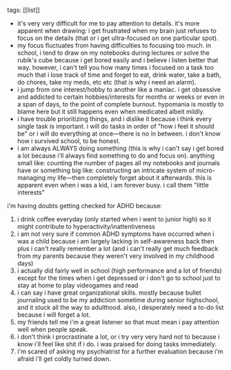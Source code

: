 tags: [[list]] 
- it's very very difficult for me to pay attention to details. it's more apparent when drawing: i get frustrated when my brain just refuses to focus on the details (that or i get ultra-focused on one particular spot).
- my focus fluctuates from having difficulties to focusing too much. in school, i tend to draw on my notebooks during lectures or solve the rubik's cube because i get bored easily and i believe i listen better that way. however, i can't tell you how many times i focused on a task too much that i lose track of time and forget to eat, drink water, take a bath, do chores, take my meds, etc etc (that is why i need an alarm). 
- i jump from one interest/hobby to another like a maniac. i get obsessive and addicted to certain hobbies/interests for months or weeks or even in a span of days, to the point of complete burnout. hypomania is mostly to blame here but it still happens even when medicated albeit mildly.
- i have trouble prioritizing things, and i dislike it because i think every single task is important. i will do tasks in order of "how i feel it should be" or i will do everything at once—there is no in between. i don't know how i survived school, to be honest.
- i am always ALWAYS doing something (this is why i can't say i get bored a lot because i'll always find something to do and focus on). anything small like: counting the number of pages all my notebooks and journals have or something big like: constructing an intricate system of micro-managing my life—then completely forget about it afterwards. this is apparent even when i was a kid, i am forever busy. i call them "little interests"

  

i'm having doubts getting checked for ADHD because:

1. i drink coffee everyday (only started when i went to junior high) so it might contribute to hyperactivity/inattentiveness
2. i am not very sure if common ADHD symptoms have occurred when i was a child because i am largely lacking in self-awareness back then plus i can't really remember a lot (and i can't really get much feedback from my parents because they weren't very involved in my childhood days)
3. i actually did fairly well in school (high performance and a lot of friends) except for the times when i get depressed or i don't go to school just to stay at home to play videogames and read 
4. i can say i have great organizational skills. mostly because bullet journaling used to be my addiction sometime during senior highschool, and it stuck all the way to adulthood. also, i desperately need a to-do list because i will forget a lot.
5. my friends tell me i'm a great listener so that must mean i pay attention well when people speak. 
6. i don't think i procrastinate a lot, or i try very very hard not to because i know i'll feel like shit if i do. i was praised for doing tasks immediately. 
7. i'm scared of asking my psychiatrist for a further evaluation because i'm afraid i'll get coldly turned down.